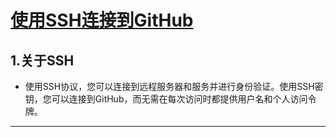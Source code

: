 # [使用SSH连接到GitHub](https://docs.github.com/en/github/authenticating-to-github/connecting-to-github-with-ssh)

## 1.关于SSH
- 使用SSH协议，您可以连接到远程服务器和服务并进行身份验证。使用SSH密钥，您可以连接到GitHub，而无需在每次访问时都提供用户名和个人访问令牌。

---

